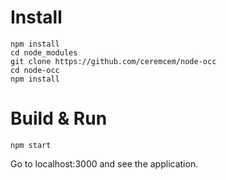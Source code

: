 # Install

```
npm install
cd node_modules 
git clone https://github.com/ceremcem/node-occ 
cd node-occ 
npm install
```

# Build & Run 

```
npm start
```

Go to localhost:3000 and see the application.
